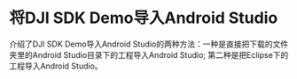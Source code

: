 # 将DJI SDK Demo导入Android Studio

介绍了DJI SDK Demo导入Android Studio的两种方法：一种是直接把下载的文件夹里的Android Studio目录下的工程导入Android Studio; 第二种是把Eclipse下的工程导入Android Studio。
